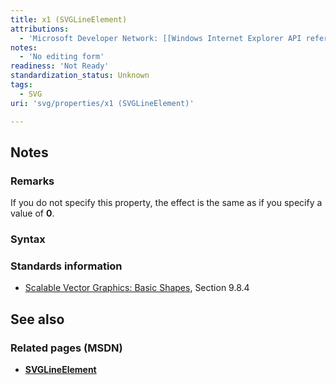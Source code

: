 ```yaml
---
title: x1 (SVGLineElement)
attributions:
  - 'Microsoft Developer Network: [[Windows Internet Explorer API reference](http://msdn.microsoft.com/en-us/library/ie/hh828809%28v=vs.85%29.aspx) Article]'
notes:
  - 'No editing form'
readiness: 'Not Ready'
standardization_status: Unknown
tags:
  - SVG
uri: 'svg/properties/x1 (SVGLineElement)'

---
```

## Notes

### Remarks

If you do not specify this property, the effect is the same as if you specify a value of **0**.

### Syntax

### Standards information

-   [Scalable Vector Graphics: Basic Shapes](http://go.microsoft.com/fwlink/p/?linkid=204737), Section 9.8.4

## See also

### Related pages (MSDN)

-   [**SVGLineElement**](/svg/elements/line)
